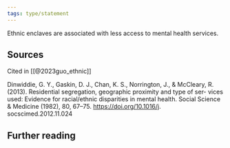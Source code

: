 ```yaml
---
tags: type/statement
---
```

Ethnic enclaves are associated with less access to mental health services.

## Sources
Cited in [[@2023guo_ethnic]]

Dinwiddie, G. Y., Gaskin, D. J., Chan, K. S., Norrington, J., & McCleary, R.
(2013). Residential segregation, geographic proximity and type of ser-
vices used: Evidence for racial/ethnic disparities in mental health. Social
Science & Medicine (1982), 80, 67–75. https://doi.org/10.1016/j.
socscimed.2012.11.024


## Further reading